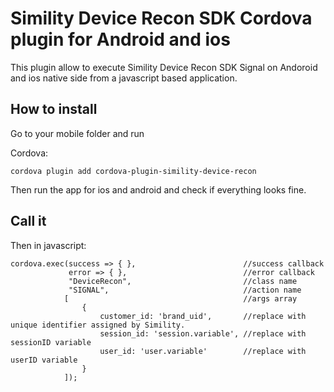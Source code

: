 # Simility Device Recon SDK Cordova plugin for Android and ios
This plugin allow to execute Simility Device Recon SDK Signal on Andoroid and ios native side from a javascript based application.

## How to install
Go to your mobile folder and run

Cordova:
```
cordova plugin add cordova-plugin-simility-device-recon
```

Then run the app for ios and android and check if everything looks fine.

## Call it
Then in javascript:
```
cordova.exec(success => { },                        //success callback
             error => { },                          //error callback
             "DeviceRecon",                         //class name
             "SIGNAL",                              //action name 
            [                                       //args array
                {
                    customer_id: 'brand_uid',       //replace with unique identifier assigned by Simility.
                    session_id: 'session.variable', //replace with sessionID variable
                    user_id: 'user.variable'        //replace with userID variable
                }
            ]);                                     
```
